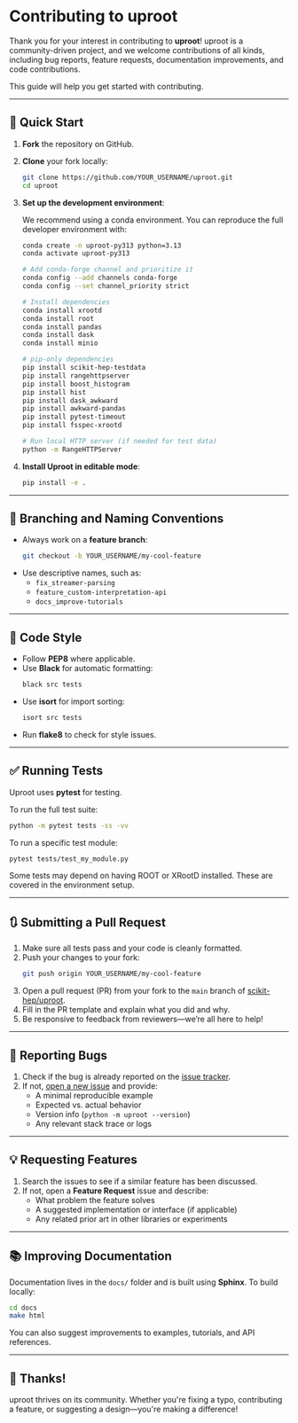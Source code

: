 # Contributing to uproot

Thank you for your interest in contributing to **uproot**! uproot is a community-driven project, and we welcome contributions of all kinds, including bug reports, feature requests, documentation improvements, and code contributions.

This guide will help you get started with contributing.

---

## 🚀 Quick Start

1. **Fork** the repository on GitHub.
2. **Clone** your fork locally:
   ```bash
   git clone https://github.com/YOUR_USERNAME/uproot.git
   cd uproot
   ```

3. **Set up the development environment**:

   We recommend using a conda environment. You can reproduce the full developer environment with:

   ```bash
   conda create -n uproot-py313 python=3.13
   conda activate uproot-py313

   # Add conda-forge channel and prioritize it
   conda config --add channels conda-forge
   conda config --set channel_priority strict

   # Install dependencies
   conda install xrootd
   conda install root
   conda install pandas
   conda install dask
   conda install minio

   # pip-only dependencies
   pip install scikit-hep-testdata
   pip install rangehttpserver
   pip install boost_histogram
   pip install hist
   pip install dask_awkward
   pip install awkward-pandas
   pip install pytest-timeout
   pip install fsspec-xrootd

   # Run local HTTP server (if needed for test data)
   python -m RangeHTTPServer
   ```

4. **Install Uproot in editable mode**:
   ```bash
   pip install -e .
   ```

---

## 🌿 Branching and Naming Conventions

- Always work on a **feature branch**:
  ```bash
  git checkout -b YOUR_USERNAME/my-cool-feature
  ```
- Use descriptive names, such as:
  - `fix_streamer-parsing`
  - `feature_custom-interpretation-api`
  - `docs_improve-tutorials`

---

## 🎨 Code Style

- Follow **PEP8** where applicable.
- Use **Black** for automatic formatting:
  ```bash
  black src tests
  ```
- Use **isort** for import sorting:
  ```bash
  isort src tests
  ```
- Run **flake8** to check for style issues.

---

## ✅ Running Tests

Uproot uses **pytest** for testing.

To run the full test suite:
```bash
python -m pytest tests -ss -vv
```

To run a specific test module:
```bash
pytest tests/test_my_module.py
```

Some tests may depend on having ROOT or XRootD installed. These are covered in the environment setup.

---

## 🔃 Submitting a Pull Request

1. Make sure all tests pass and your code is cleanly formatted.
2. Push your changes to your fork:
   ```bash
   git push origin YOUR_USERNAME/my-cool-feature
   ```
3. Open a pull request (PR) from your fork to the `main` branch of [scikit-hep/uproot](https://github.com/scikit-hep/uproot).
4. Fill in the PR template and explain what you did and why.
5. Be responsive to feedback from reviewers—we’re all here to help!

---

## 🐛 Reporting Bugs

1. Check if the bug is already reported on the [issue tracker](https://github.com/scikit-hep/uproot/issues).
2. If not, [open a new issue](https://github.com/scikit-hep/uproot/issues/new/choose) and provide:
   - A minimal reproducible example
   - Expected vs. actual behavior
   - Version info (`python -m uproot --version`)
   - Any relevant stack trace or logs

---

## 💡 Requesting Features

1. Search the issues to see if a similar feature has been discussed.
2. If not, open a **Feature Request** issue and describe:
   - What problem the feature solves
   - A suggested implementation or interface (if applicable)
   - Any related prior art in other libraries or experiments

---

## 📚 Improving Documentation

Documentation lives in the `docs/` folder and is built using **Sphinx**. To build locally:
```bash
cd docs
make html
```

You can also suggest improvements to examples, tutorials, and API references.

---

## 🙌 Thanks!

uproot thrives on its community. Whether you're fixing a typo, contributing a feature, or suggesting a design—you're making a difference!


